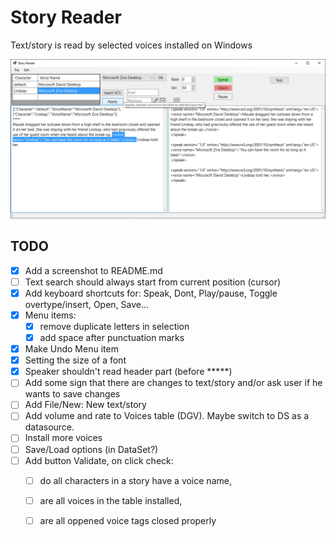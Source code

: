 # Story Reader
Text/story is read by selected voices installed on Windows

![Story Reader - Main Window](ScreenShots/FrmMain.png)

## TODO
- [x] Add a screenshot to README.md
- [ ] Text search should always start from current position (cursor)
- [x] Add keyboard shortcuts for: Speak, Dont, Play/pause, Toggle overtype/insert, Open, Save...
- [x] Menu items:
	- [x] remove duplicate letters in selection
	- [x] add space after punctuation marks
- [x] Make Undo Menu item
- [x] Setting the size of a font
- [x] Speaker shouldn't read header part (before *****)
- [ ] Add some sign that there are changes to text/story and/or ask user if he wants to save changes
- [ ] Add File/New: New text/story
- [ ] Add volume and rate to Voices table (DGV). Maybe switch to DS as a datasource.
- [ ] Install more voices
- [ ] Save/Load options (in DataSet?)
- [ ] Add button Validate, on click check:
	- [ ] do all characters in a story have a voice name, 
	- [ ] are all voices in the table installed,
	- [ ] are all oppened voice tags closed properly


